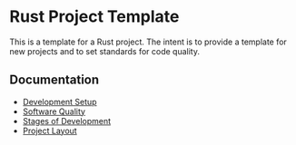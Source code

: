 # Rust Project Template

This is a template for a Rust project.
The intent is to provide a template for new projects and to set standards for code quality.

## Documentation

- [Development Setup](./docs/dev-setup.md)
- [Software Quality](./docs/software-quality.md)
- [Stages of Development](./docs/development-stages.md)
- [Project Layout](./docs/project-layout.md)
